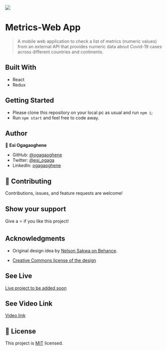 ![](https://img.shields.io/badge/Microverse-blueviolet)

# Metrics-Web App
> A mobile web application to check a list of metrics (numeric values) from an external API that provides numeric data about Covid-19 cases across different countries and continents.

## Built With

- React
- Redux

## Getting Started

- Please clone this repository on your local pc as usual and run `npm i`;
- Run `npm start` and feel free to code away.

## Author

👤 **Esi Ogagaoghene**

- GitHub: [@ogagaoghene](https://github.com/ogagaoghene)
- Twitter: [@esi_ogaga](https://twitter.com/esi_ogaga)
- LinkedIn: [ogagaoghene](https://linkedin.com/in/ogagaoghene-esi-7a478647)

## 🤝 Contributing

Contributions, issues, and feature requests are welcome!

## Show your support

Give a ⭐️ if you like this project!

## Acknowledgments

- Original design idea by [Nelson Sakwa on Behance](https://www.behance.net/sakwadesignstudio).

- [Creative Commons license of the design](https://creativecommons.org/licenses/by-nc/4.0/) 

## See Live

[Live project to be added soon](https://ogagaoghene-metrics-app.netlify.app/)

## See Video Link

[Video link](https://www.loom.com/share/3a497618c1744460beab392cce23b88f)

## 📝 License

This project is [MIT](./LICENCE) licensed.








